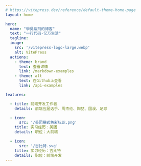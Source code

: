 ```yaml
---
# https://vitepress.dev/reference/default-theme-home-page
layout: home

hero:
  name: "學吳紫荆的博客"
  text: "一行代码-亿万生活"
  tagline: 
  image:
    src: '/vitepress-logo-large.webp'
    alt: VitePress
  actions: 
    - theme: brand
      text: 查看详情
      link: /markdown-examples
    - theme: alt
      text: 在Github上查看
      link: /api-examples

features:

  - title: 前端开发工作者
    details: 前端应届选手、周杰伦、陶喆、国漫、足球

  - icon:
      src: '/美团横式色彩标识.png'
    title: 实习经历：美团
    details: 职位：大前端

  - icon:
      src: '/吉比特.svg'
    title: 实习经历：吉比特
    details: 职位：前端开发
---
```


